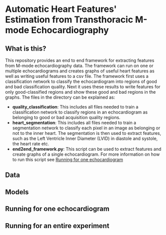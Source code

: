 # Automatic Heart Features' Estimation from Transthoracic M-mode Echocardiography

## What is this?
This repository provides an end to end framework for extracting features from M-mode echocardiography data. The framework can run on one or multiple echocardiograms and creates graphs of useful heart features as well as writing useful features to a csv file. The framework first uses a classification network to classify the echocardiogram into regions of good and bad classification quality. Next it uses these results to write features for only good-classified regions and show these good and bad regions in the graphs. The files in the directory can be explained as:

* **quality_classification**: This includes all files needed to train a classification network to classify regions in an echocardiogram as belonging to good or bad acquisition quality regions.
* **heart_segmentation**: This includes all files needed to train a segmentation network to classify each pixel in an image as belonging or not to the inner heart. The segmentation is then used to extract features, such as the Left Ventricle Inner Diameter (LVID) in diastole and systole, the heart rate etc.
* **end2end_framework.py**: This script can be used to extract features and create graphs of a single echocardiogram. For more information on how to run this script see [Running for one echocardiogram](#Running-for-one-echocardiogram)


## Data

## Models

## Running for one echocardiogram

## Running for an entire experiment

